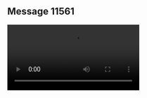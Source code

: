 ## Message 11561



![Video](https://data.iron-swords.co.il/2024/September/18/https://data.iron-swords.co.il/2024/September/18/11561/11561_media.mp4)
